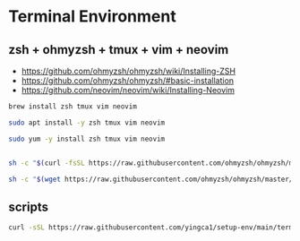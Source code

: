 # Terminal Environment

## zsh + ohmyzsh + tmux + vim + neovim

- https://github.com/ohmyzsh/ohmyzsh/wiki/Installing-ZSH
- https://github.com/ohmyzsh/ohmyzsh/#basic-installation
- https://github.com/neovim/neovim/wiki/Installing-Neovim

```bash
brew install zsh tmux vim neovim

sudo apt install -y zsh tmux vim neovim

sudo yum -y install zsh tmux vim neovim


sh -c "$(curl -fsSL https://raw.githubusercontent.com/ohmyzsh/ohmyzsh/master/tools/install.sh)"

sh -c "$(wget https://raw.githubusercontent.com/ohmyzsh/ohmyzsh/master/tools/install.sh -O -)"
```

## scripts

```bash
curl -sSL https://raw.githubusercontent.com/yingca1/setup-env/main/terminal/scripts/ssh-agent-forwarding-for-tmux.sh | bash
```

